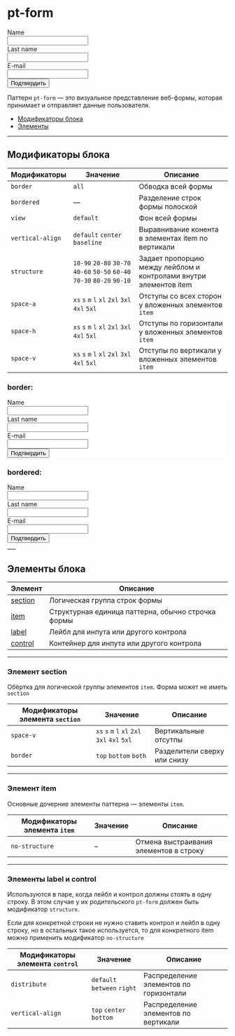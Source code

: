 # pt-form

<div class="preview">
    <div class="pt-form pt-form_view_default pt-form_space-v_xs pt-form_structure_40-60 pt-form_vertical-align_center decorator decorator_space-a_l component component_whitepaper_default" style="width: 300px">
        <div class="pt-form__item">
            <div class="pt-form__label text text_size_m text_view_secondary">Name</div>
            <div class="pt-form__control">
                <span class="input input_theme_islands input_size_m">
                    <span class="input__box">
                        <input class="input__control">
                    </span>
                </span>
            </div>
        </div>
        <div class="pt-form__item">
            <div class="pt-form__label text text_size_m text_view_secondary">Last name</div>
            <div class="pt-form__control">
                <span class="input input_theme_islands input_size_m">
                    <span class="input__box">
                        <input class="input__control required">
                    </span>
                </span>
            </div>
        </div>
        <div class="pt-form__item">
            <div class="pt-form__label text text_size_m text_view_secondary">E-mail</div>
            <div class="pt-form__control">
                <span class="input input_theme_islands input_size_m">
                    <span class="input__box">
                        <input class="input__control required">
                    </span>
                </span>
            </div>
        </div>
        <div class="pt-form__item">
            <div class="pt-form__control pt-form__control_distribute_right">
                <button class="button button_theme_islands button_size_s button_type_submit button_view_action button__control" role="button" type="submit">
                    <span class="button__text">Подтвердить</span>
                </button>
            </div>
        </div>
    </div>
</div>

Паттерн `pt-form` — это визуальное представление веб-формы, которая принимает и отправляет данные пользователя.

* [Модификаторы блока](#Модификаторы-блока)
* [Элементы](#Элементы-блока)

___

## Модификаторы блока

Модификаторы     | Значение                      | Описание
---------------- | ----------------------------- | --------------------------------------------------
`border`         | `all`                         | Обводка всей формы
`bordered`       | —                             | Разделение строк формы полоской
`view`           | `default`                     | Фон всей формы
`vertical-align` | `default` `center` `baseline` | Выравнивание конента в элементах item по вертикали
`structure`      | `10-90` `20-80` `30-70` `40-60` `50-50` `60-40` `70-30` `80-20` `90-10` | Задает пропорцию между лейблом и контролами внутри элементов item
`space-a`        | `xs` `s` `m` `l` `xl` `2xl` `3xl` `4xl` `5xl` | Отступы со всех сторон у вложенных элементов `item`
`space-h`        | `xs` `s` `m` `l` `xl` `2xl` `3xl` `4xl` `5xl` | Отступы по горизонтали у вложенных элементов `item`
`space-v`        | `xs` `s` `m` `l` `xl` `2xl` `3xl` `4xl` `5xl` | Отступы по вертикали у вложенных элементов `item`

### border:

<div class="preview" style="background: white;">
    <div class="pt-form pt-form_view_default pt-form_border_all pt-form_space-v_xs pt-form_structure_40-60 pt-form_vertical-align_center decorator decorator_space-a_l component component_whitepaper_default" style="width: 300px">
        <div class="pt-form__item">
            <div class="pt-form__label text text_size_m text_view_secondary">Name</div>
            <div class="pt-form__control">
                <span class="input input_theme_islands input_size_m">
                    <span class="input__box">
                        <input class="input__control">
                    </span>
                </span>
            </div>
        </div>
        <div class="pt-form__item">
            <div class="pt-form__label text text_size_m text_view_secondary">Last name</div>
            <div class="pt-form__control">
                <span class="input input_theme_islands input_size_m">
                    <span class="input__box">
                        <input class="input__control required">
                    </span>
                </span>
            </div>
        </div>
        <div class="pt-form__item">
            <div class="pt-form__label text text_size_m text_view_secondary">E-mail</div>
            <div class="pt-form__control">
                <span class="input input_theme_islands input_size_m">
                    <span class="input__box">
                        <input class="input__control required">
                    </span>
                </span>
            </div>
        </div>
        <div class="pt-form__item">
            <div class="pt-form__control pt-form__control_distribute_right">
                <button class="button button_theme_islands button_size_s button_type_submit button_view_action button__control" role="button" type="submit">
                    <span class="button__text">Подтвердить</span>
                </button>
            </div>
        </div>
    </div>
</div>


### bordered:

<div class="preview">
    <div class="pt-form pt-form_view_default pt-form_bordered pt-form_space-v_xs pt-form_structure_40-60 pt-form_vertical-align_center decorator decorator_space-a_l component component_whitepaper_default" style="width: 300px">
        <div class="pt-form__item">
            <div class="pt-form__label text text_size_m text_view_secondary">Name</div>
            <div class="pt-form__control">
                <span class="input input_theme_islands input_size_m">
                    <span class="input__box">
                        <input class="input__control">
                    </span>
                </span>
            </div>
        </div>
        <div class="pt-form__item">
            <div class="pt-form__label text text_size_m text_view_secondary">Last name</div>
            <div class="pt-form__control">
                <span class="input input_theme_islands input_size_m">
                    <span class="input__box">
                        <input class="input__control required">
                    </span>
                </span>
            </div>
        </div>
        <div class="pt-form__item">
            <div class="pt-form__label text text_size_m text_view_secondary">E-mail</div>
            <div class="pt-form__control">
                <span class="input input_theme_islands input_size_m">
                    <span class="input__box">
                        <input class="input__control required">
                    </span>
                </span>
            </div>
        </div>
        <div class="pt-form__item">
            <div class="pt-form__control pt-form__control_distribute_right">
                <button class="button button_theme_islands button_size_s button_type_submit button_view_action button__control" role="button" type="submit">
                    <span class="button__text">Подтвердить</span>
                </button>
            </div>
        </div>
    </div>
</div>
___

## Элементы блока

Элемент                              | Описание
------------------------------------ | ---------------------------------------------------
[section](#Элемент-section)          | Логическая группа строк формы
[item](#Элемент-item)                | Структурная единица паттерна, обычно строчка формы
[label](#Элементы-label-и-control)   | Лейбл для инпута или другого контрола
[control](#Элементы-label-и-control) | Контейнер для инпута или другого контрола

___

### Элемент section

Обёртка для логической группы элементов `item`. Форма может не иметь `section`

Модификаторы элемента `section` | Значение                                      | Описание
------------------------------- | --------------------------------------------- | ----------------------------
`space-v`                       | `xs` `s` `m` `l` `xl` `2xl` `3xl` `4xl` `5xl` | Вертикальные отсутпы
`border`                        | `top` `bottom` `both`                         | Разделители сверху или снизу

___

### Элемент item

Основные дочерние элементы паттерна — элементы `item`.

Модификаторы элемента `item` | Значение | Описание
---------------------------- | -------- | --------------------------------------
`no-structure`               | –        | Отмена выстраивания элементов в строку

___

### Элементы label и control

Используются в паре, когда лейбл и контрол должны стоять в одну строку. В этом случае у их родительского `pt-form` должен быть модификатор `structure`.

Если для конкретной строки не нужно ставить контрол и лейбл в одну строку, но в остальных такое используется, то для конкретного item можно применить модификатор `no-structure`

Модификаторы элемента `control` | Значение                    | Описание
------------------------------- | --------------------------- | --------------------------------------
`distribute`                    | `default` `between` `right` | Распределение элементов по горизонтали
`vertical-align`                | `top` `center` `bottom`     | Распределение элементов по вертикали
